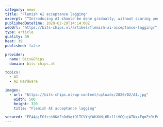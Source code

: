 ```yaml
---
category: news
title: "Flemish AI acceptance lagging"
excerpt: "“Introducing AI should be done gradually, without scaring people away with applications of which ... as well as convenient audiovisual anywhere you go. On 11 March 2020, Bits&Chips is organizing the second edition of the Machine Learning Conference at the Verkadefabriek in ’s-Hertogenbosch. In addition to the keynote speech by NXP’s ..."
publishedDateTime: 2020-02-20T14:14:00Z
webUrl: "https://bits-chips.nl/artikel/flemish-ai-acceptance-lagging/"
type: article
quality: 39
heat: 39
published: false

provider:
  name: Bits&Chips
  domain: bits-chips.nl

topics:
  - AI
  - AI Hardware

images:
  - url: "https://bits-chips.nl/wp-content/uploads/2020/02/AI.jpg"
    width: 500
    height: 320
    title: "Flemish AI acceptance lagging"

secured: "EF44pjEGfzsh8KdZsOdVqi9lTCVYqYWHXNNj6RzlliVGQujATNxxFqmZ+OiPuXeSfHA3PO1cFufIgskbWbuHoqYo1RSBkmN0SdRoa3gQMp06oP3cffWHpsqeUcm3lqcgKn3U6QamUtFcf9UiI7ldhYNyWQhItYrTSo8pMuPs5tpR7HBUd1yAeJ4dNwy2EXVdQgSnUV0aML15kW3tdNZK6YNz0001rixoMFcOJQ2l5nhnXCpFlalRtluxq4dmzzr40lHd3C40q/n3c6CctpFrVI3yqNl/cRkRAiaiVQCHt+bkT1dzRzN4pg0tSMlpQD9/;OuAnO6xColUhHhNUyacYZQ=="
---
```


